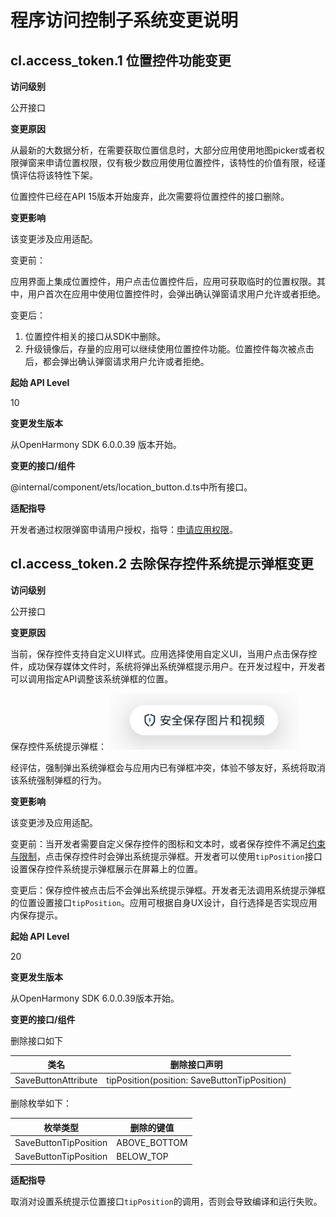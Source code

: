 # 程序访问控制子系统变更说明

## cl.access_token.1 位置控件功能变更

**访问级别**

公开接口

**变更原因**

从最新的大数据分析，在需要获取位置信息时，大部分应用使用地图picker或者权限弹窗来申请位置权限，仅有极少数应用使用位置控件，该特性的价值有限，经谨慎评估将该特性下架。

位置控件已经在API 15版本开始废弃，此次需要将位置控件的接口删除。

**变更影响**

该变更涉及应用适配。

变更前：

应用界面上集成位置控件，用户点击位置控件后，应用可获取临时的位置权限。其中，用户首次在应用中使用位置控件时，会弹出确认弹窗请求用户允许或者拒绝。

变更后：

1. 位置控件相关的接口从SDK中删除。
2. 升级镜像后，存量的应用可以继续使用位置控件功能。位置控件每次被点击后，都会弹出确认弹窗请求用户允许或者拒绝。

**起始 API Level**

10

**变更发生版本**

从OpenHarmony SDK 6.0.0.39 版本开始。

**变更的接口/组件**

@internal/component/ets/location_button.d.ts中所有接口。

**适配指导**

开发者通过权限弹窗申请用户授权，指导：[申请应用权限](../../../application-dev/security/AccessToken/request-user-authorization.md)。

## cl.access_token.2 去除保存控件系统提示弹框变更

**访问级别**

公开接口

**变更原因**

当前，保存控件支持自定义UI样式。应用选择使用自定义UI，当用户点击保存控件，成功保存媒体文件时，系统将弹出系统弹框提示用户。在开发过程中，开发者可以调用指定API调整该系统弹框的位置。

保存控件系统提示弹框：
![savebutton_tip](figures/savebutton_tip.png)

经评估，强制弹出系统弹框会与应用内已有弹框冲突，体验不够友好，系统将取消该系统强制弹框的行为。

**变更影响**

该变更涉及应用适配。

变更前：当开发者需要自定义保存控件的图标和文本时，或者保存控件不满足[约束与限制](../../../application-dev/security/AccessToken/security-component-overview.md#约束与限制)，点击保存控件时会弹出系统提示弹框。开发者可以使用`tipPosition`接口设置保存控件系统提示弹框展示在屏幕上的位置。

变更后：保存控件被点击后不会弹出系统提示弹框。开发者无法调用系统提示弹框的位置设置接口`tipPosition`。应用可根据自身UX设计，自行选择是否实现应用内保存提示。

**起始 API Level**

20

**变更发生版本**

从OpenHarmony SDK 6.0.0.39版本开始。

**变更的接口/组件**

删除接口如下

| 类名           | 删除接口声明                                                 |
| -------------- | ------------------------------------------------------------ |
| SaveButtonAttribute | tipPosition(position: SaveButtonTipPosition)|

删除枚举如下：

| 枚举类型 | 删除的键值 |
| -------- | ---- |
| SaveButtonTipPosition | ABOVE_BOTTOM |
| SaveButtonTipPosition | BELOW_TOP |

**适配指导**

取消对设置系统提示位置接口`tipPosition`的调用，否则会导致编译和运行失败。